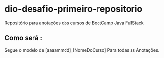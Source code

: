 # dio-desafio-primeiro-repositorio
Repositório para anotações dos cursos de BootCamp Java FullStack

## Como será : 
Segue o modelo de [aaaammdd]_[NomeDoCurso] Para todas as Anotações. 
